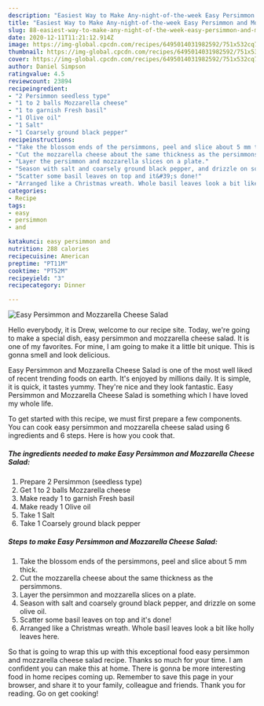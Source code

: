 ```yaml
---
description: "Easiest Way to Make Any-night-of-the-week Easy Persimmon and Mozzarella Cheese Salad"
title: "Easiest Way to Make Any-night-of-the-week Easy Persimmon and Mozzarella Cheese Salad"
slug: 88-easiest-way-to-make-any-night-of-the-week-easy-persimmon-and-mozzarella-cheese-salad
date: 2020-12-11T11:21:12.914Z
image: https://img-global.cpcdn.com/recipes/6495014031982592/751x532cq70/easy-persimmon-and-mozzarella-cheese-salad-recipe-main-photo.jpg
thumbnail: https://img-global.cpcdn.com/recipes/6495014031982592/751x532cq70/easy-persimmon-and-mozzarella-cheese-salad-recipe-main-photo.jpg
cover: https://img-global.cpcdn.com/recipes/6495014031982592/751x532cq70/easy-persimmon-and-mozzarella-cheese-salad-recipe-main-photo.jpg
author: Daniel Simpson
ratingvalue: 4.5
reviewcount: 23894
recipeingredient:
- "2 Persimmon seedless type"
- "1 to 2 balls Mozzarella cheese"
- "1 to garnish Fresh basil"
- "1 Olive oil"
- "1 Salt"
- "1 Coarsely ground black pepper"
recipeinstructions:
- "Take the blossom ends of the persimmons, peel and slice about 5 mm thick."
- "Cut the mozzarella cheese about the same thickness as the persimmons."
- "Layer the persimmon and mozzarella slices on a plate."
- "Season with salt and coarsely ground black pepper, and drizzle on some olive oil."
- "Scatter some basil leaves on top and it&#39;s done!"
- "Arranged like a Christmas wreath. Whole basil leaves look a bit like holly leaves here."
categories:
- Recipe
tags:
- easy
- persimmon
- and

katakunci: easy persimmon and 
nutrition: 288 calories
recipecuisine: American
preptime: "PT11M"
cooktime: "PT52M"
recipeyield: "3"
recipecategory: Dinner

---
```



![Easy Persimmon and Mozzarella Cheese Salad](https://img-global.cpcdn.com/recipes/6495014031982592/751x532cq70/easy-persimmon-and-mozzarella-cheese-salad-recipe-main-photo.jpg)

Hello everybody, it is Drew, welcome to our recipe site. Today, we're going to make a special dish, easy persimmon and mozzarella cheese salad. It is one of my favorites. For mine, I am going to make it a little bit unique. This is gonna smell and look delicious.



Easy Persimmon and Mozzarella Cheese Salad is one of the most well liked of recent trending foods on earth. It's enjoyed by millions daily. It is simple, it is quick, it tastes yummy. They're nice and they look fantastic. Easy Persimmon and Mozzarella Cheese Salad is something which I have loved my whole life.


To get started with this recipe, we must first prepare a few components. You can cook easy persimmon and mozzarella cheese salad using 6 ingredients and 6 steps. Here is how you cook that.

<!--inarticleads1-->

##### The ingredients needed to make Easy Persimmon and Mozzarella Cheese Salad:

1. Prepare 2 Persimmon (seedless type)
1. Get 1 to 2 balls Mozzarella cheese
1. Make ready 1 to garnish Fresh basil
1. Make ready 1 Olive oil
1. Take 1 Salt
1. Take 1 Coarsely ground black pepper




<!--inarticleads2-->

##### Steps to make Easy Persimmon and Mozzarella Cheese Salad:

1. Take the blossom ends of the persimmons, peel and slice about 5 mm thick.
1. Cut the mozzarella cheese about the same thickness as the persimmons.
1. Layer the persimmon and mozzarella slices on a plate.
1. Season with salt and coarsely ground black pepper, and drizzle on some olive oil.
1. Scatter some basil leaves on top and it&#39;s done!
1. Arranged like a Christmas wreath. Whole basil leaves look a bit like holly leaves here.




So that is going to wrap this up with this exceptional food easy persimmon and mozzarella cheese salad recipe. Thanks so much for your time. I am confident you can make this at home. There is gonna be more interesting food in home recipes coming up. Remember to save this page in your browser, and share it to your family, colleague and friends. Thank you for reading. Go on get cooking!
